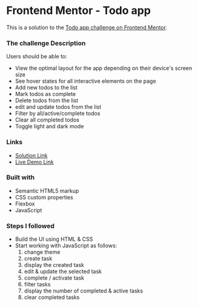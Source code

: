 # Frontend Mentor - Todo app

This is a solution to the [Todo app challenge on Frontend Mentor](https://www.frontendmentor.io/challenges/todo-app-Su1_KokOW).

### The challenge Description

Users should be able to:

- View the optimal layout for the app depending on their device's screen size
- See hover states for all interactive elements on the page
- Add new todos to the list
- Mark todos as complete
- Delete todos from the list
- edit and update todos from the list
- Filter by all/active/complete todos
- Clear all completed todos
- Toggle light and dark mode

### Links

- [Solution Link](https://your-solution-url.com)
- [Live Demo Link](https://your-live-site-url.com)

### Built with

- Semantic HTML5 markup
- CSS custom properties
- Flexbox
- JavaScript

### Steps I followed

- Build the UI using HTML & CSS
- Start working with JavaScript as follows:
  1.  change theme
  2.  create task
  3.  display the created task
  4.  edit & update the selected task
  5.  complete / activate task
  6.  filter tasks
  7.  display the number of completed & active tasks
  8.  clear completed tasks
